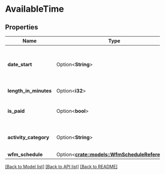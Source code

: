 # AvailableTime

## Properties

Name | Type | Description | Notes
------------ | ------------- | ------------- | -------------
**date_start** | Option<**String**> | Start of the availability period. Date time is represented as an ISO-8601 string. For example: yyyy-MM-ddTHH:mm:ss[.mmm]Z | [optional][readonly]
**length_in_minutes** | Option<**i32**> | Length of availability period in minutes | [optional][readonly]
**is_paid** | Option<**bool**> | Indicates if this availability period is paid in Workforce Management schedule | [optional][readonly]
**activity_category** | Option<**String**> | Workforce Management activity category for this availability period | [optional][readonly]
**wfm_schedule** | Option<[**crate::models::WfmScheduleReference**](WfmScheduleReference.md)> |  | [optional]

[[Back to Model list]](../README.md#documentation-for-models) [[Back to API list]](../README.md#documentation-for-api-endpoints) [[Back to README]](../README.md)


